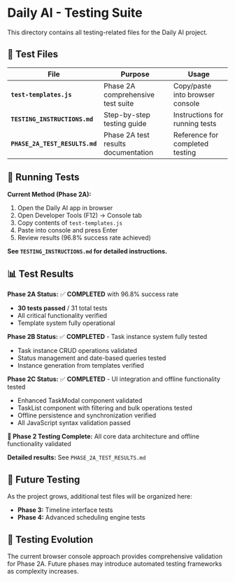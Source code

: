 # Daily AI - Testing Suite

This directory contains all testing-related files for the Daily AI project.

## 📁 **Test Files**

| File | Purpose | Usage |
|------|---------|-------|
| **`test-templates.js`** | Phase 2A comprehensive test suite | Copy/paste into browser console |
| **`TESTING_INSTRUCTIONS.md`** | Step-by-step testing guide | Instructions for running tests |
| **`PHASE_2A_TEST_RESULTS.md`** | Phase 2A test results documentation | Reference for completed testing |

## 🧪 **Running Tests**

**Current Method (Phase 2A):**
1. Open the Daily AI app in browser
2. Open Developer Tools (F12) → Console tab
3. Copy contents of `test-templates.js`
4. Paste into console and press Enter
5. Review results (96.8% success rate achieved)

**See `TESTING_INSTRUCTIONS.md` for detailed instructions.**

## 📊 **Test Results**

**Phase 2A Status:** ✅ **COMPLETED** with 96.8% success rate  
- **30 tests passed** / 31 total tests  
- All critical functionality verified  
- Template system fully operational  

**Phase 2B Status:** ✅ **COMPLETED** - Task instance system fully tested  
- Task instance CRUD operations validated
- Status management and date-based queries tested
- Instance generation from templates verified

**Phase 2C Status:** ✅ **COMPLETED** - UI integration and offline functionality tested  
- Enhanced TaskModal component validated
- TaskList component with filtering and bulk operations tested  
- Offline persistence and synchronization verified
- All JavaScript syntax validation passed

**🎊 Phase 2 Testing Complete:** All core data architecture and offline functionality validated

**Detailed results:** See `PHASE_2A_TEST_RESULTS.md`

## 🚀 **Future Testing**

As the project grows, additional test files will be organized here:
- **Phase 3:** Timeline interface tests
- **Phase 4:** Advanced scheduling engine tests

## 🔄 **Testing Evolution**

The current browser console approach provides comprehensive validation for Phase 2A. Future phases may introduce automated testing frameworks as complexity increases.